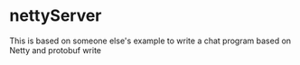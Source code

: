 # nettyServer
This is based on someone else's example to write a chat program based on Netty and protobuf write
